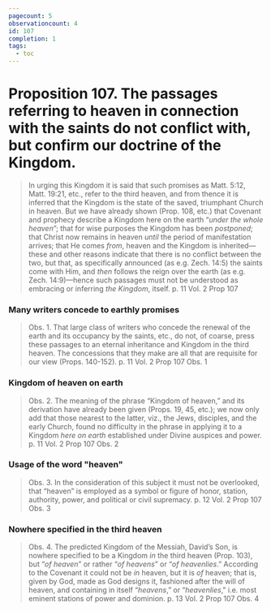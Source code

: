 ```yaml
---
pagecount: 5
observationcount: 4
id: 107
completion: 1
tags:
  - toc
---
```

# Proposition 107. The passages referring to heaven in connection with the saints do not conflict with, but confirm our doctrine of the Kingdom.

>In urging this Kingdom it is said that such promises as Matt. 5:12, Matt. 19:21, etc., refer to the third heaven, and from thence it is inferred that the Kingdom is the state of the saved, triumphant Church in heaven. But we have already shown (Prop. 108, etc.) that Covenant and prophecy describe a Kingdom here on the earth “*under the whole heaven*”; that for wise purposes the Kingdom has been *postponed*; that Christ now remains in heaven *until* the period of manifestation arrives; that He comes *from*, heaven and the Kingdom is inherited—these and other reasons indicate that there is no conflict between the two, but that, as specifically announced (as e.g. Zech. 14:5) the saints come with Him, and *then* follows the reign over the earth (as e.g. Zech. 14:9)—hence such passages must not be understood as embracing or inferring *the Kingdom*, itself.
>p. 11 Vol. 2 Prop 107
### Many writers concede to earthly promises
>Obs. 1. That large class of writers who concede the renewal of the earth and its occupancy by the saints, etc., do not, of coarse, press these passages to an eternal inheritance and Kingdom in the third heaven. The concessions that they make are all that are requisite for our view (Props. 140-152).
>p. 11 Vol. 2 Prop 107 Obs. 1
### Kingdom of heaven on earth
>Obs. 2. The meaning of the phrase “Kingdom of heaven,” and its derivation have already been given (Props. 19, 45, etc.); we now only add that those nearest to the latter, viz., the Jews, disciples, and the early Church, found no difficulty in the phrase in applying it to a Kingdom *here on earth* established under Divine auspices and power.
>p. 11 Vol. 2 Prop 107 Obs. 2
### Usage of the word "heaven"
>Obs. 3. In the consideration of this subject it must not be overlooked, that “heaven” is employed as a symbol or figure of honor, station, authority, power, and political or civil supremacy.
>p. 12 Vol. 2 Prop 107 Obs. 3
### Nowhere specified in the third heaven
>Obs. 4. The predicted Kingdom of the Messiah, David’s Son, is nowhere specified to be a Kingdom *in* the third heaven (Prop. 103), but “*of heaven*” or rather “*of heavens*” or “*of heavenlies*.” According to the Covenant it could not be *in* heaven, but it is *of* heaven; that is, given by God, made as God designs it, fashioned after the will of heaven, and containing in itself “*heavens*,” or “*heavenlies*," i.e. most eminent stations of power and dominion.
>p. 13 Vol. 2 Prop 107 Obs. 4